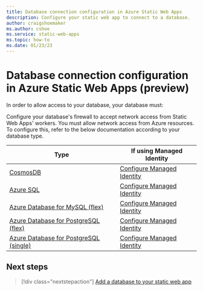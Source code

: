 ```yaml
---
title: Database connection configuration in Azure Static Web Apps
description: Configure your static web app to connect to a database.
author: craigshoemaker
ms.author: cshoe
ms.service: static-web-apps
ms.topic: how-to
ms.date: 01/23/23
---
```


# Database connection configuration in Azure Static Web Apps (preview)

In order to allow access to your database, your database must:

Configure your database's firewall to accept network access from Static Web Apps' workers. You must allow network access from Azure resources. To configure this, refer to the below documentation according to your database type.

| Type | If using Managed Identity |
|---|---|
| [CosmosDB](/azure/cosmos-db/how-to-configure-firewall#configure-ip-policy) | [Configure Managed Identity](/azure/cosmos-db/managed-identity-based-authentication) |
| [Azure SQL](/azure/azure-sql/database/firewall-configure?view=azuresql#connections-from-inside-azure) | [Configure Managed Identity](/azure/azure-sql/database/authentication-azure-ad-user-assigned-managed-identity?view=azuresql) |
| [Azure Database for MySQL (flex)](/azure/mysql/flexible-server/concepts-networking-public#allow-all-azure-ip-addresses) | [Configure Managed Identity](/azure/mysql/flexible-server/how-to-azure-ad) |
| [Azure Database for PostgreSQL (flex)](/azure/postgresql/flexible-server/concepts-networking#allowing-all-azure-ip-addresses) | [Configure Managed Identity](/azure/postgresql/flexible-server/how-to-connect-with-managed-identity) |
| [Azure Database for PostgreSQL (single)](/azure/postgresql/single-server/concepts-firewall-rules#connecting-from-azure) | [Configure Managed Identity](https://techcommunity.microsoft.com/t5/azure-database-for-postgresql/connect-from-function-app-with-managed-identity-to-azure/ba-p/1517032) |

## Next steps

> [!div class="nextstepaction"]
> [Add a database to your static web app](database-add.md)